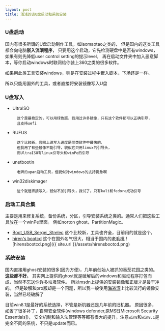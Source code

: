 ```yaml
---
layout: post
title: 浅浅的谈U盘启动和系统安装
---
```


### U盘启动

国内有很多所谓的U盘启动制作工具，如laomaotao之类的，
但是国内的这类工具都会向电脑**嵌入流氓程序**，
只要用这个启动，它先检测硬盘中是否有windows，如果有则先降低user control setting的提示level，
再在启动文件夹中加入恶意脚本，等你启动windows时联网给你装上360之类的很多软件。

如果用此类工具安装windows，则是在安装过程中嵌入脚本，下场还是一样。

所以只能用国外的工具，或者直接将安装镜像写入U盘


### U盘写入

- UltraISO

        这个是最稳定的，可以用绿色版，我用过许多镜像，只有这个软件都可以正确引导，
        且支持uefi
- RUFUS

        这个比较新，官网上说写入速度是同类软件中最快的，
        但我用了有些镜像不能引导，貌似它只用linux的引导头，
        而UltraISO有linux引导头和winPe的引导
- unetbootin

        老牌的upan启动工具，但貌似对windows的支持捉急啊
- win32diskimager

        这个就是直接写入，貌似不加引导头，我试了，只有kali和fedora成功引导

### 启动工具合集

主要是用来修复系统，备份系统，分区，引导安装系统之类的。通常人们把这些工具放在一个winPe里面。
例如norton ghost，PartitionMagic。

- [Boot_USB_Sergei_Strelec](http://www.sergeistrelec.ru/forum/20)
  这个比较新，工具也齐全，目前用的就是这个。
- [hiren's bootcd](http://www.hirensbootcd.org/)
  这个在国外名气很大，相当于国内的[老毛桃](http://laomaotao.net/)
  ![hirensbootcd.png]({{ site.url }}/assets/hirensbootcd.png)

### 系统安装

国内直接用ghost安装的很多(因为方便)，几年前创始人被抓的番茄花园之类的。**这些都不好**。
其实网上提供的ghost就是破解后的windows和驱动程序打包而成，当然不忘送你许多垃圾软件。
所以msdn上提供的安装镜像和正版才是最干净的。
但是破解和pro版却是一个问题，所以我一般使用[海盗湾](http://thepiratebay.se)上比较流行的镜像安装，当然已经破解了

目前win8.1是最好的系统选择，不管是新机器还是几年前的旧机器。
原因很多，如省了很多补丁，自带安全软件(windows defender,原MSE[Microsoft Security Essentials])，
安全机制和输入法管理等等都有很大的提升。注意`win8`和`win8.1`是完全不同的系统，不只是update而已。
